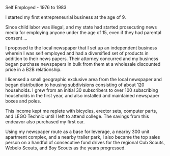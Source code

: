 Self Employed - 1976 to 1983

I started my first entrepreneurial business at the age of 9.

Since child labor was illegal, and my state had started prosecuting news media for employing anyone under the age of 15, even if they had parental consent ...

I proposed to the local newspaper that I set up an independent business wherein I was self employed and had a diversified set of products in addition to their news papers.  Their attorney concurred and my business began purchase newspapers in bulk from them at a wholesale discounted price in a B2B relationship.

I licensed a small geographic exclusive area from the local newspaper and began distribution to housing subdivisions consisting of about 120 households.  I grew from an initial 30 subscribers to over 100 subscribing households in the first year, and also installed and maintained newspaper boxes and poles.

This income kept me replete with bicycles, erector sets, computer parts, and LEGO Technic until I left to attend college.  The savings from this endeavor also purchased my first car.

Using my newspaper route as a base for leverage, a nearby 300 unit apartment complex, and a nearby trailer park, I also became the top sales person on a handful of consecutive fund drives for the regional Cub Scouts, Webelo Scouts, and Boy Scouts as the years progressed.
